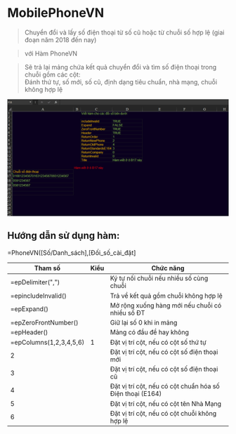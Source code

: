 # MobilePhoneVN
> Chuyển đổi và lấy số điện thoại từ số cũ hoặc từ chuỗi số hợp lệ (giai đoạn năm 2018 đến nay)
		
> với Hàm PhoneVN				
				
> Sẽ trả lại mảng chứa kết quả chuyển đổi và tìm số điện thoại trong chuỗi gồm các cột: 				
Đánh thứ tự, số mới, số cũ, định dạng tiêu chuẩn, nhà mạng, chuỗi không hợp lệ


![Image](https://github.com/SanbiVN/MobilePhoneVN/blob/main/mobile_phone_VN.gif)
			
			
## Hướng dẫn sử dụng hàm:				
=PhoneVN([Số/Danh_sách],[Đối_số_cài_đặt]

 Tham số	|Kiểu	|Chức năng
------------- | ------------- | -------------
=epDelimiter(",") 	| 	|Ký tự nối chuỗi nếu nhiều số cùng chuỗi
=epincludeInvalid() 	| 	|Trả về kết quả gồm chuỗi không hợp lệ
=epExpand() 	| 	|Mở rộng xuống hàng mới nếu chuỗi có nhiều số ĐT
=epZeroFrontNumber() 	|	|Giữ lại số 0 khi in mảng
=epHeader() 	|	|Mảng có đầu đề hay không
=epColumns(1,2,3,4,5,6)	| 1 	|Đặt vị trí cột, nếu có cột số thứ tự
2	|  	|Đặt vị trí cột, nếu có cột số điện thoại mới
3 	|  	|Đặt vị trí cột, nếu có cột số điện thoại cũ
4 	|  	|Đặt vị trí cột, nếu có cột chuẩn hóa số Điện thoại (E164) 
5 	|  	|Đặt vị trí cột, nếu có cột tên Nhà Mạng
6 	|  	|Đặt vị trí cột, nếu có cột chuỗi không hợp lệ
	


